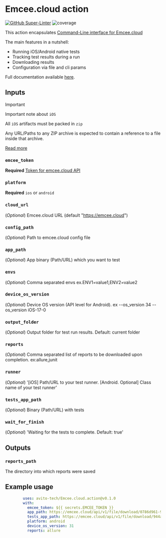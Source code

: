 
# Emcee.cloud action

[![GitHub Super-Linter](https://github.com/JasperJhons/e-action/actions/workflows/linter.yml/badge.svg)](https://github.com/super-linter/super-linter)
![coverage](badges/coverage.svg)

This action encapsulates [Command-Line interface for Emcee.cloud](https://github.com/avito-tech/Emcee.cloud-CLI)

The main features in a nutshell:

- Running iOS/Android native tests
- Tracking test results during a run
- Downloading results
- Configuration via file and cli params

Full documentation available [here](https://docs.emcee.cloud/cloud/api/#command-line-interface).

## Inputs

> [!IMPORTANT]
> Important note about `iOS`
>
> All `iOS` artifacts must be packed in `zip`
>
> Any URL/Paths to any ZIP archive is expected to contain a reference to a file
> inside that archive.
>
>[Read more](https://github.com/avito-tech/Emcee/wiki/URL-Handling)

### `emcee_token`

**Required** [Token for emcee.cloud API](https://docs.emcee.cloud/cloud/profile/#api-tokens)

### `platform`

**Required** `ios` or `android`

### `cloud_url`

(*Optional*) Emcee.cloud URL (default "https://emcee.cloud")

### `config_path`

(*Optional*) Path to emcee.cloud config file

### `app_path`

(*Optional*) App binary (Path/URL) which you want to test

### `envs`

(*Optional*) Comma separated envs ex.ENV1=value1,ENV2=value2

### `device_os_version`

(*Optional*) Device OS version (API level for Android). ex --os_version 34 --os_version iOS-17-0

### `output_folder`

(*Optional*) Output folder for test run results. Default: current folder

### `reports`

(*Optional*) Comma separated list of reports to be downloaded upon completion. ex:allure,junit

### `runner`

(*Optional*) '[iOS] Path/URL to your test runner. [Android. Optional] Class name of your test runner'

### `tests_app_path`
(*Optional*) Binary (Path/URL) with tests

### `wait_for_finish`
(*Optional*) 'Waiting for the tests to complete. Default: true'

## Outputs

### `reports_path`

The directory into which reports were saved

## Example usage

```yaml
        uses: avito-tech/Emcee.cloud.action@v0.1.0
        with:
          emcee_token: ${{ secrets.EMCEE_TOKEN }}
          app_path: https://emcee.cloud/api/v1/file/download/0786d961-93cb-4dc7-a9d5-443bd8922788#cloud_sample-debug.apk
          tests_app_path: https://emcee.cloud/api/v1/file/download/944a149a-b197-45b6-9f08-bd60afcfa94e#cloud_sample-debug-androidTest.apk
          platform: android
          device_os_version: 31
          reports: allure
```

